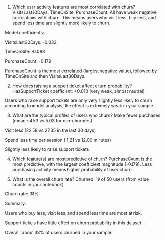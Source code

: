 1. Which user activity features are most correlated with churn?
VisitsLast30Days, TimeOnSite, PurchaseCount: All have weak negative correlations with churn. This means users who visit less, buy less, and spend less time are slightly more likely to churn.

Model coefficients:

VisitsLast30Days: -0.033

TimeOnSite: -0.088

PurchaseCount: -0.179

PurchaseCount is the most correlated (largest negative value), followed by TimeOnSite and then VisitsLast30Days.

2. How does raising a support ticket affect churn probability?
HasSupportTicket coefficient: +0.010 (very weak, almost neutral)

Users who raise support tickets are only very slightly less likely to churn according to model analysis; the effect is extremely weak in your sample.

3. What are the typical profiles of users who churn?
Make fewer purchases (mean ~4.53 vs 5.03 for non-churners)

Visit less (22.58 vs 27.35 in the last 30 days)

Spend less time per session (11.21 vs 12.00 minutes)

Slightly less likely to raise support tickets

4. Which feature(s) are most predictive of churn?
PurchaseCount is the most predictive, with the largest coefficient magnitude (-0.179). Less purchasing activity means higher probability of user churn.

5. What is the overall churn rate?
Churned: 19 of 50 users (from value counts in your notebook)

Churn rate: 38%

Summary:

Users who buy less, visit less, and spend less time are most at risk.

Support tickets have little effect on churn probability in this dataset.

Overall, about 38% of users churned in your sample.